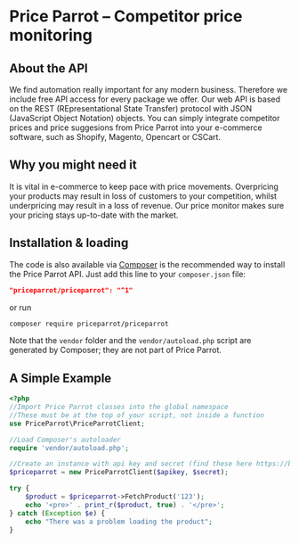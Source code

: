 # Price Parrot – Competitor price monitoring

## About the API
We find automation really important for any modern business. Therefore we include free API access for every package we offer. Our web API is based on the REST (REpresentational State Transfer) protocol with JSON (JavaScript Object Notation) objects. You can simply integrate competitor prices and price suggesions from Price Parrot into your e-commerce software, such as Shopify, Magento, Opencart or CSCart.

## Why you might need it
It is vital in e-commerce to keep pace with price movements. Overpricing your products may result in loss of customers to your competition, whilst underpricing may result in a loss of revenue. Our price monitor makes sure your pricing stays up-to-date with the market.

## Installation & loading
The code is also available via [Composer](https://getcomposer.org) is the recommended way to install the Price Parrot API. Just add this line to your `composer.json` file:

```json
"priceparrot/priceparrot": "^1"
```

or run

```sh
composer require priceparrot/priceparrot
```

Note that the `vendor` folder and the `vendor/autoload.php` script are generated by Composer; they are not part of Price Parrot.

## A Simple Example

```php
<?php
//Import Price Parrot classes into the global namespace
//These must be at the top of your script, not inside a function
use PriceParrot\PriceParrotClient;

//Load Composer's autoloader
require 'vendor/autoload.php';

//Create an instance with api key and secret (find these here https://backend.priceparrot.io/api)
$priceparrot = new PriceParrotClient($apikey, $secret);

try {
    $product = $priceparrot->FetchProduct('123');
    echo '<pre>' . print_r($product, true) . '</pre>';
} catch (Exception $e) {
    echo "There was a problem loading the product";
}
```
